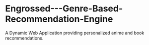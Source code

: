 # Engrossed---Genre-Based-Recommendation-Engine
A Dynamic Web Application providing personalized anime and book recommendations.
